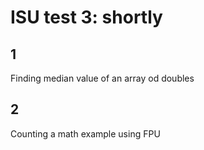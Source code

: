 
# ISU test 3: shortly

## 1
Finding median value of an array od doubles
## 2
Counting a math example using FPU